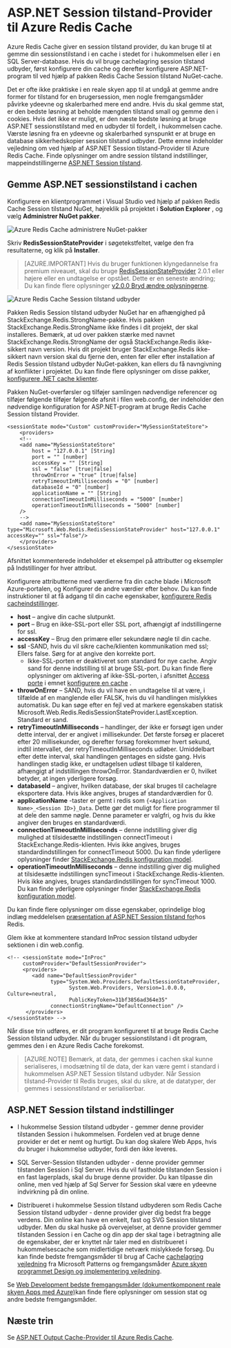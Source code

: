 <properties
    pageTitle="Cache ASP.NET Session tilstand udbyder | Microsoft Azure"
    description="Lær at gemme ASP.NET Session stat ved hjælp af Azure Redis Cache"
    services="redis-cache"
    documentationCenter="na"
    authors="steved0x"
    manager="douge"
    editor="tysonn" />
<tags
    ms.service="cache"
    ms.devlang="na"
    ms.topic="article"
    ms.tgt_pltfrm="cache-redis"
    ms.workload="tbd"
    ms.date="09/01/2016"
    ms.author="sdanie" />

# <a name="aspnet-session-state-provider-for-azure-redis-cache"></a>ASP.NET Session tilstand-Provider til Azure Redis Cache

Azure Redis Cache giver en session tilstand provider, du kan bruge til at gemme din sessionstilstand i en cache i stedet for i hukommelsen eller i en SQL Server-database. Hvis du vil bruge cachelagring session tilstand udbyder, først konfigurere din cache og derefter konfigurere ASP.NET-program til ved hjælp af pakken Redis Cache Session tilstand NuGet-cache.

Det er ofte ikke praktiske i en reale skyen app til at undgå at gemme andre former for tilstand for en brugersession, men nogle fremgangsmåder påvirke ydeevne og skalerbarhed mere end andre. Hvis du skal gemme stat, er den bedste løsning at beholde mængden tilstand small og gemme den i cookies. Hvis det ikke er muligt, er den næste bedste løsning at bruge ASP.NET sessionstilstand med en udbyder til fordelt, i hukommelsen cache. Værste løsning fra en ydeevne og skalerbarhed synspunkt er at bruge en database sikkerhedskopier session tilstand udbyder. Dette emne indeholder vejledning om ved hjælp af ASP.NET Session tilstand-Provider til Azure Redis Cache. Finde oplysninger om andre session tilstand indstillinger, mappeindstillingerne [ASP.NET Session tilstand](#aspnet-session-state-options).

## <a name="store-aspnet-session-state-in-the-cache"></a>Gemme ASP.NET sessionstilstand i cachen

Konfigurere en klientprogrammet i Visual Studio ved hjælp af pakken Redis Cache Session tilstand NuGet, højreklik på projektet i **Solution Explorer** , og vælg **Administrer NuGet pakker**.

![Azure Redis Cache administrere NuGet-pakker](./media/cache-aspnet-session-state-provider/redis-cache-manage-nuget-menu.png)

Skriv **RedisSessionStateProvider** i søgetekstfeltet, vælge den fra resultaterne, og klik på **Installer**.

>[AZURE.IMPORTANT] Hvis du bruger funktionen klyngedannelse fra premium niveauet, skal du bruge [RedisSessionStateProvider](https://www.nuget.org/packages/Microsoft.Web.RedisSessionStateProvider) 2.0.1 eller højere eller en undtagelse er opstået. Dette er en seneste ændring; Du kan finde flere oplysninger [v2.0.0 Bryd ændre oplysningerne](https://github.com/Azure/aspnet-redis-providers/wiki/v2.0.0-Breaking-Change-Details).

![Azure Redis Cache Session tilstand udbyder](./media/cache-aspnet-session-state-provider/redis-cache-session-state-provider.png)

Pakken Redis Session tilstand udbyder NuGet har en afhængighed på StackExchange.Redis.StrongName-pakke. Hvis pakken StackExchange.Redis.StrongName ikke findes i dit projekt, der skal installeres. Bemærk, at ud over pakken stærke med navnet StackExchange.Redis.StrongName der også StackExchange.Redis ikke-sikkert navn version. Hvis dit projekt bruger StackExchange.Redis ikke-sikkert navn version skal du fjerne den, enten før eller efter installation af Redis Session tilstand udbyder NuGet-pakken, kan ellers du få navngivning af konflikter i projektet. Du kan finde flere oplysninger om disse pakker, [konfigurere .NET cache klienter](cache-dotnet-how-to-use-azure-redis-cache.md#configure-the-cache-clients).

Pakken NuGet-overførsler og tilføjer samlingen nødvendige referencer og tilføjer følgende tilføjer følgende afsnit i filen web.config, der indeholder den nødvendige konfiguration for ASP.NET-program at bruge Redis Cache Session tilstand Provider.

    <sessionState mode="Custom" customProvider="MySessionStateStore">
        <providers>
        <!--
        <add name="MySessionStateStore"
            host = "127.0.0.1" [String]
            port = "" [number]
            accessKey = "" [String]
            ssl = "false" [true|false]
            throwOnError = "true" [true|false]
            retryTimeoutInMilliseconds = "0" [number]
            databaseId = "0" [number]
            applicationName = "" [String]
            connectionTimeoutInMilliseconds = "5000" [number]
            operationTimeoutInMilliseconds = "5000" [number]
        />
        -->
        <add name="MySessionStateStore" type="Microsoft.Web.Redis.RedisSessionStateProvider" host="127.0.0.1" accessKey="" ssl="false"/>
        </providers>
    </sessionState>

Afsnittet kommenterede indeholder et eksempel på attributter og eksempler på Indstillinger for hver attribut.

Konfigurere attributterne med værdierne fra din cache blade i Microsoft Azure-portalen, og Konfigurer de andre værdier efter behov. Du kan finde instruktioner til at få adgang til din cache egenskaber, [konfigurere Redis cacheindstillinger](cache-configure.md#configure-redis-cache-settings).

-   **host** – angive din cache slutpunkt.
-   **port** – Brug en ikke-SSL-port eller SSL port, afhængigt af indstillingerne for ssl.
-   **accessKey** – Brug den primære eller sekundære nøgle til din cache.
-   **ssl** -SAND, hvis du vil sikre cache/klienten kommunikation med ssl; Ellers false. Sørg for at angive den korrekte port.
    -   Ikke-SSL-porten er deaktiveret som standard for nye cache. Angiv sand for denne indstilling til at bruge SSL-port. Du kan finde flere oplysninger om aktivering af ikke-SSL-porten, i afsnittet [Access porte](cache-configure.md#access-ports) i emnet [konfigurere en cache](cache-configure.md) .
-   **throwOnError** – SAND, hvis du vil have en undtagelse til at være, i tilfælde af en manglende eller FALSK, hvis du vil handlingen mislykkes automatisk. Du kan søge efter en fejl ved at markere egenskaben statisk Microsoft.Web.Redis.RedisSessionStateProvider.LastException. Standard er sand.
-   **retryTimeoutInMilliseconds** – handlinger, der ikke er forsøgt igen under dette interval, der er angivet i millisekunder. Det første forsøg er placeret efter 20 millisekunder, og derefter forsøg forekommer hvert sekund, indtil intervallet, der retryTimeoutInMilliseconds udløber. Umiddelbart efter dette interval, skal handlingen gentages en sidste gang. Hvis handlingen stadig ikke, er undtagelsen udløst tilbage til kalderen, afhængigt af indstillingen throwOnError. Standardværdien er 0, hvilket betyder, at ingen yderligere forsøg.
-   **databaseId** – angiver, hvilken database, der skal bruges til cachelagre eksportere data. Hvis ikke angives, bruges af standardværdien for 0.
-   **applicationName** -taster er gemt i redis som `{<Application Name>_<Session ID>}_Data`. Dette gør det muligt for flere programmer til at dele den samme nøgle. Denne parameter er valgfri, og hvis du ikke angiver den bruges en standardværdi.
-   **connectionTimeoutInMilliseconds** – denne indstilling giver dig mulighed at tilsidesætte indstillingen connectTimeout i StackExchange.Redis-klienten. Hvis ikke angives, bruges standardindstillingen for connectTimeout 5000. Du kan finde yderligere oplysninger finder [StackExchange.Redis konfiguration model](http://go.microsoft.com/fwlink/?LinkId=398705).
-   **operationTimeoutInMilliseconds** – denne indstilling giver dig mulighed at tilsidesætte indstillingen syncTimeout i StackExchange.Redis-klienten. Hvis ikke angives, bruges standardindstillingen for syncTimeout 1000. Du kan finde yderligere oplysninger finder [StackExchange.Redis konfiguration model](http://go.microsoft.com/fwlink/?LinkId=398705).

Du kan finde flere oplysninger om disse egenskaber, oprindelige blog indlæg meddelelsen [præsentation af ASP.NET Session tilstand for](http://blogs.msdn.com/b/webdev/archive/2014/05/12/announcing-asp-net-session-state-provider-for-redis-preview-release.aspx)hos Redis.

Glem ikke at kommentere standard InProc session tilstand udbyder sektionen i din web.config.

    <!-- <sessionState mode="InProc"
         customProvider="DefaultSessionProvider">
         <providers>
            <add name="DefaultSessionProvider"
                  type="System.Web.Providers.DefaultSessionStateProvider,
                        System.Web.Providers, Version=1.0.0.0, Culture=neutral,
                        PublicKeyToken=31bf3856ad364e35"
                  connectionStringName="DefaultConnection" />
          </providers>
    </sessionState> -->

Når disse trin udføres, er dit program konfigureret til at bruge Redis Cache Session tilstand udbyder. Når du bruger sessionstilstand i dit program, gemmes den i en Azure Redis Cache forekomst.

>[AZURE.NOTE] Bemærk, at data, der gemmes i cachen skal kunne serialiseres, i modsætning til de data, der kan være gemt i standard i hukommelsen ASP.NET Session tilstand udbyder. Når Session tilstand-Provider til Redis bruges, skal du sikre, at de datatyper, der gemmes i sessionstilstand er serialiserbar.

## <a name="aspnet-session-state-options"></a>ASP.NET Session tilstand indstillinger

- I hukommelse Session tilstand udbyder - gemmer denne provider tilstanden Session i hukommelsen. Fordelen ved at bruge denne provider er det er nemt og hurtigt. Du kan dog skalere Web Apps, hvis du bruger i hukommelse udbyder, fordi den ikke leveres.

- SQL Server-Session tilstanden udbyder - denne provider gemmer tilstanden Session i Sql Server. Hvis du vil fastholde tilstanden Session i en fast lagerplads, skal du bruge denne provider. Du kan tilpasse din online, men ved hjælp af Sql Server for Session skal være en ydeevne indvirkning på din online.

- Distribueret i hukommelse Session tilstand udbyderen som Redis Cache Session tilstand udbyder - denne provider giver dig bedst fra begge verdens. Din online kan have en enkelt, fast og SVG Session tilstand udbyder. Men du skal huske på overvejelser, at denne provider gemmer tilstanden Session i en Cache og din app der skal tage i betragtning alle de egenskaber, der er knyttet når taler med en distribueret i hukommelsescache som midlertidige netværk mislykkede forsøg. Du kan finde bedste fremgangsmåder til brug af Cache [cachelagring vejledning](../best-practices-caching.md) fra Microsoft Patterns og fremgangsmåder [Azure skyen programmet Design og implementering vejledning](https://github.com/mspnp/azure-guidance).

Se [Web Development bedste fremgangsmåder (dokumentkomponent reale skyen Apps med Azure)](http://www.asp.net/aspnet/overview/developing-apps-with-windows-azure/building-real-world-cloud-apps-with-windows-azure/web-development-best-practices)kan finde flere oplysninger om session stat og andre bedste fremgangsmåder.

## <a name="next-steps"></a>Næste trin

Se [ASP.NET Output Cache-Provider til Azure Redis Cache](cache-aspnet-output-cache-provider.md).
